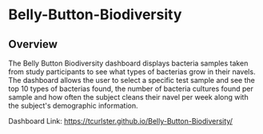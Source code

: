 # Belly-Button-Biodiversity

## Overview
The Belly Button Biodiversity dashboard displays bacteria samples taken from study participants to see what types of bacterias grow in their navels. The dashboard allows the user to select a specific test sample and see the top 10 types of bacterias found, the number of bacteria cultures found per sample and how often the subject cleans their navel per week along with the subject's demographic information.

Dashboard Link: https://tcurlster.github.io/Belly-Button-Biodiversity/

